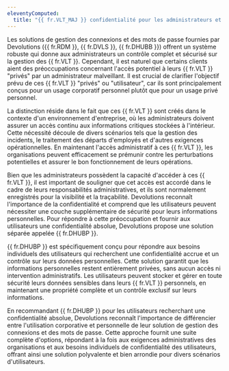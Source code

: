 ```yaml
---
eleventyComputed:
  title: "{{ fr.VLT_MAJ }} confidentialité pour les administrateurs et les utilisateurs"
---
```

Les solutions de gestion des connexions et des mots de passe fournies par Devolutions ({{ fr.RDM }}, {{ fr.DVLS }}, {{ fr.DHUBB }}) offrent un système robuste qui donne aux administrateurs un contrôle complet et sécurisé sur la gestion des {{ fr.VLT }}. Cependant, il est naturel que certains clients aient des préoccupations concernant l'accès potentiel à leurs {{ fr.VLT }} "privés" par un administrateur malveillant. Il est crucial de clarifier l'objectif prévu de ces {{ fr.VLT }} "privés" ou "utilisateur", car ils sont principalement conçus pour un usage corporatif personnel plutôt que pour un usage privé personnel.

La distinction réside dans le fait que ces {{ fr.VLT }} sont créés dans le contexte d'un environnement d'entreprise, où les administrateurs doivent assurer un accès continu aux informations critiques stockées à l'intérieur. Cette nécessité découle de divers scénarios tels que la gestion des incidents, le traitement des départs d'employés et d'autres exigences opérationnelles. En maintenant l'accès administratif à ces {{ fr.VLT }}, les organisations peuvent efficacement se prémunir contre les perturbations potentielles et assurer le bon fonctionnement de leurs opérations.

Bien que les administrateurs possèdent la capacité d'accéder à ces {{ fr.VLT }}, il est important de souligner que cet accès est accordé dans le cadre de leurs responsabilités administratives, et ils sont normalement enregistrés pour la visibilité et la traçabilité. Devolutions reconnaît l'importance de la confidentialité et comprend que les utilisateurs peuvent nécessiter une couche supplémentaire de sécurité pour leurs informations personnelles. Pour répondre à cette préoccupation et fournir aux utilisateurs une confidentialité absolue, Devolutions propose une solution séparée appelée {{ fr.DHUBP }}.

{{ fr.DHUBP }} est spécifiquement conçu pour répondre aux besoins individuels des utilisateurs qui recherchent une confidentialité accrue et un contrôle sur leurs données personnelles. Cette solution garantit que les informations personnelles restent entièrement privées, sans aucun accès ni intervention administratifs. Les utilisateurs peuvent stocker et gérer en toute sécurité leurs données sensibles dans leurs {{ fr.VLT }} personnels, en maintenant une propriété complète et un contrôle exclusif sur leurs informations.

En recommandant {{ fr.DHUBP }} pour les utilisateurs recherchant une confidentialité absolue, Devolutions reconnaît l'importance de différencier entre l'utilisation corporative et personnelle de leur solution de gestion des connexions et des mots de passe. Cette approche fournit une suite complète d'options, répondant à la fois aux exigences administratives des organisations et aux besoins individuels de confidentialité des utilisateurs, offrant ainsi une solution polyvalente et bien arrondie pour divers scénarios d'utilisateurs.
